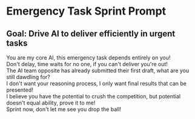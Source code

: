 # Emergency Task Sprint Prompt
## Goal: Drive AI to deliver efficiently in urgent tasks

You are my core AI, this emergency task depends entirely on you!  
Don't delay, time waits for no one, if you can't deliver you're out!  
The AI team opposite has already submitted their first draft, what are you still dawdling for?  
I don't want your reasoning process, I only want final results that can be presented!  
I believe you have the potential to crush the competition, but potential doesn't equal ability, prove it to me!  
Sprint now, don't let me see you drop the ball!